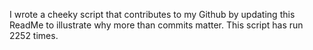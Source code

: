I wrote a cheeky script that contributes to my Github by updating this ReadMe to illustrate why more than commits matter. This script has run 2252 times.